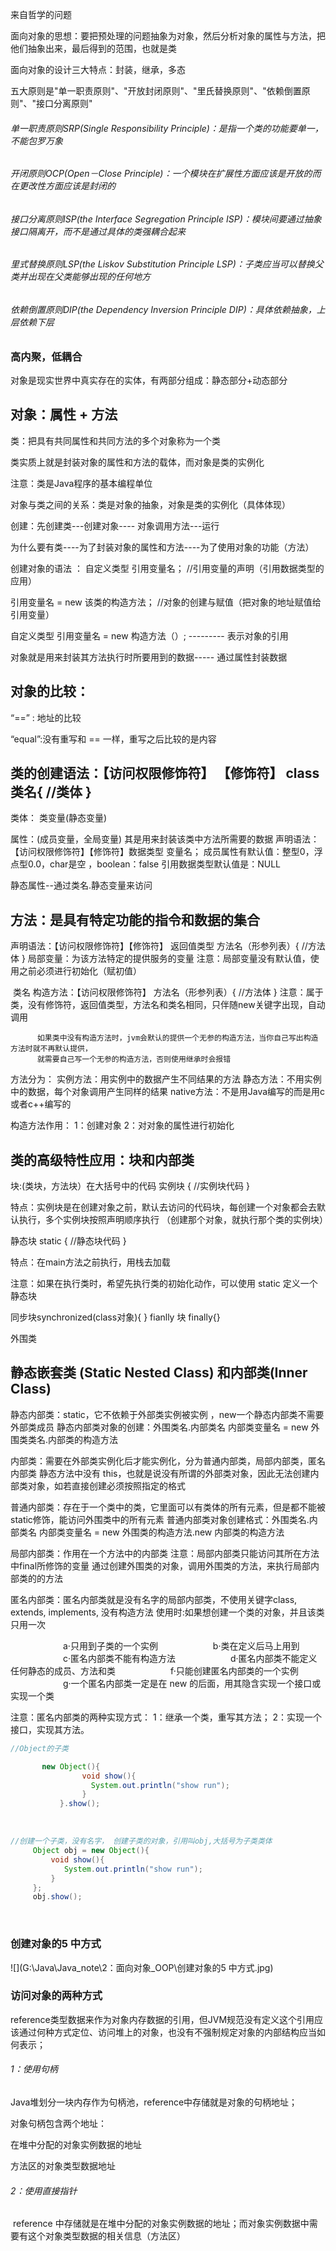 
来自哲学的问题 

面向对象的思想：要把预处理的问题抽象为对象，然后分析对象的属性与方法，把他们抽象出来，最后得到的范围，也就是类

面向对象的设计三大特点：封装，继承，多态

五大原则是"单一职责原则"、"开放封闭原则"、"里氏替换原则"、"依赖倒置原则"、"接口分离原则"

###### 单一职责原则SRP(Single Responsibility Principle)：是指一个类的功能要单一，不能包罗万象

###### 开闭原则OCP(Open－Close Principle)：一个模块在扩展性方面应该是开放的而在更改性方面应该是封闭的

###### 接口分离原则ISP(the Interface Segregation Principle ISP)：模块间要通过抽象接口隔离开，而不是通过具体的类强耦合起来

###### 里式替换原则LSP(the Liskov Substitution Principle LSP)：子类应当可以替换父类并出现在父类能够出现的任何地方

###### 依赖倒置原则DIP(the Dependency Inversion Principle DIP)：具体依赖抽象，上层依赖下层

### 高内聚，低耦合

对象是现实世界中真实存在的实体，有两部分组成：静态部分+动态部分

## 对象：属性 + 方法

类：把具有共同属性和共同方法的多个对象称为一个类

类实质上就是封装对象的属性和方法的载体，而对象是类的实例化

注意：类是Java程序的基本编程单位

对象与类之间的关系：类是对象的抽象，对象是类的实例化（具体体现）



创建：先创建类---创建对象---- 对象调用方法---运行

为什么要有类----为了封装对象的属性和方法----为了使用对象的功能（方法）

创建对象的语法 ： 自定义类型   引用变量名； //引用变量的声明（引用数据类型的应用）

引用变量名  = new 该类的构造方法；  //对象的创建与赋值（把对象的地址赋值给引用变量）

自定义类型  引用变量名 = new  构造方法（）;  --------- 表示对象的引用

对象就是用来封装其方法执行时所要用到的数据----- 通过属性封装数据

##  对象的比较：

“==”  : 地址的比较

“equal”:没有重写和 == 一样，重写之后比较的是内容



##  类的创建语法：【访问权限修饰符】 【修饰符】 class  类名{   //类体   }


类体：
	类变量(静态变量)

属性：(成员变量，全局变量) 其是用来封装该类中方法所需要的数据
声明语法：【访问权限修饰符】【修饰符】数据类型 变量名；
成员属性有默认值：整型0，浮点型0.0，char是空 ，boolean：false
引用数据类型默认值是：NULL

静态属性--通过类名.静态变量来访问

## 方法：是具有特定功能的指令和数据的集合

声明语法：【访问权限修饰符】【修饰符】 返回值类型  方法名（形参列表）{ //方法体     }
局部变量：为该方法特定的提供服务的变量
	  注意：局部变量没有默认值，使用之前必须进行初始化（赋初值）

​                                  类名
构造方法：【访问权限修饰符】 方法名（形参列表）{ //方法体     }
注意：属于类，没有修饰符，返回值类型，方法名和类名相同，只伴随new关键字出现，自动调用

  	      如果类中没有构造方法时，jvm会默认的提供一个无参的构造方法，当你自己写出构造方法时就不再默认提供，
	      就需要自己写一个无参的构造方法，否则使用继承时会报错



方法分为：
	实例方法：用实例中的数据产生不同结果的方法
	静态方法：不用实例中的数据，每个对象调用产生同样的结果
	native方法：不是用Java编写的而是用c或者c++编写的

构造方法作用：
		1：创建对象
		2：对对象的属性进行初始化



## 类的高级特性应用：块和内部类

块:(类块，方法块）在大括号中的代码
实例块     {   //实例块代码        }

特点：实例块是在创建对象之前，默认去访问的代码块，每创建一个对象都会去默认执行，多个实例块按照声明顺序执行
（创建那个对象，就执行那个类的实例块）

静态块  static {   //静态块代码     }

特点：在main方法之前执行，用栈去加载

注意：如果在执行类时，希望先执行类的初始化动作，可以使用 static 定义一个静态块

同步块synchronized(class对象){ }
fianlly 块 finally{}


外围类   

## 静态嵌套类 (Static Nested Class) 和内部类(Inner Class)

静态内部类：static，它不依赖于外部类实例被实例 ，new一个静态内部类不需要外部类成员
静态内部类对象的创建：外围类名.内部类名  内部类变量名  = new 外围类类名.内部类的构造方法


内部类：需要在外部类实例化后才能实例化，分为普通内部类，局部内部类，匿名内部类
	静态方法中没有 this，也就是说没有所谓的外部类对象，因此无法创建内部类对象，如若直接创建必须按照指定的格式


普通内部类：存在于一个类中的类，它里面可以有类体的所有元素，但是都不能被static修饰，能访问外围类中的所有元素
普通内部类对象创建格式：外围类名.内部类名  内部类变量名 = new 外围类的构造方法.new 内部类的构造方法


局部内部类：作用在一个方法中的内部类
      注意：局部内部类只能访问其所在方法中final所修饰的变量
通过创建外围类的对象，调用外围类的方法，来执行局部内部类的的方法


匿名内部类：匿名内部类就是没有名字的局部内部类，不使用关键字class, extends, implements, 没有构造方法
	    使用时:如果想创建一个类的对象，并且该类只用一次

　　　　　　a·只用到子类的一个实例
　　　　　　b·类在定义后马上用到
　　　　　　c·匿名内部类不能有构造方法
　　　　　　d·匿名内部类不能定义任何静态的成员、方法和类
　　　　　　f·只能创建匿名内部类的一个实例
　　　　　　g·一个匿名内部类一定是在 new 的后面，用其隐含实现一个接口或实现一个类

注意：匿名内部类的两种实现方式：
	1：继承一个类，重写其方法；
	2：实现一个接口，实现其方法。

```java
//Object的子类

 	   new Object(){
            	void show(){
                  System.out.println("show run");                
            	}
           }.show();
```

​         

```java
//创建一个子类，没有名字， 创建子类的对象，引用叫obj,大括号为子类类体
     Object obj = new Object(){
         void show(){
            System.out.println("show run");
         }
     };
     obj.show();
```


​		

### 创建对象的5 中方式

![](G:\Java\Java_note\2：面向对象_OOP\创建对象的5 中方式.jpg)

###  访问对象的两种方式

reference类型数据来作为对象内存数据的引用，但JVM规范没有定义这个引用应该通过何种方式定位、访问堆上的对象，也没有不强制规定对象的内部结构应当如何表示；    

###### 1：使用句柄

Java堆划分一块内存作为句柄池，reference中存储就是对象的句柄地址；

对象句柄包含两个地址：

在堆中分配的对象实例数据的地址

方法区的对象类型数据地址

###### 2：使用直接指针

​       reference 中存储就是在堆中分配的对象实例数据的地址；而对象实例数据中需要有这个对象类型数据的相关信息（方法区）




